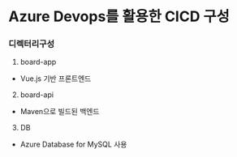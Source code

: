 # Azure Devops를 활용한 CICD 구성

### 디렉터리구성
1. board-app 
- Vue.js 기반 프론트엔드
2. board-api
- Maven으로 빌드된 백엔드
3. DB
- Azure Database for MySQL 사용
